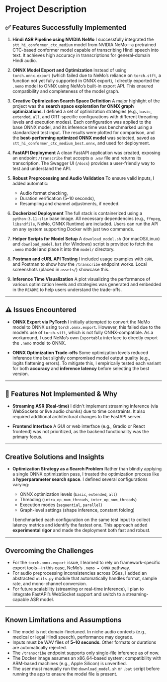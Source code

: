 # Project Description

## ✅ Features Successfully Implemented

1. **Hindi ASR Pipeline using NVIDIA NeMo**
   I successfully integrated the `stt_hi_conformer_ctc_medium` model from NVIDIA NeMo—a pretrained CTC-based conformer model capable of transcribing Hindi speech into text. It achieves high accuracy in transcriptions for general-domain Hindi audio.

2. **ONNX Model Export and Optimization**
   Instead of using `torch.onnx.export` (which failed due to NeMo’s reliance on `torch.stft`, a function not yet fully supported in ONNX export), I directly exported the `.nemo` model to ONNX using NeMo’s built-in export API. This ensured compatibility and completeness of the model graph.

3. **Creative Optimization Search Space Definition**
   A major highlight of the project was the **search space exploration for ONNX graph optimizations**.
   I defined a set of optimization strategies (e.g., `basic`, `extended`, `all`, and ORT-specific configurations with different threading levels and execution modes).
   Each configuration was applied to the base ONNX model, and its inference time was benchmarked using a standardized test input.
   The results were plotted for comparison, and the **best-performing optimized ONNX model** was selected, saved as `stt_hi_conformer_ctc_medium_best.onnx`, and used for deployment.

4. **FastAPI Deployment**
   A clean FastAPI application was created, exposing an endpoint `/transcribe` that accepts a `.wav` file and returns its transcription. The Swagger UI (`/docs`) provides a user-friendly way to test and understand the API.

5. **Robust Preprocessing and Audio Validation**
   To ensure valid inputs, I added automatic:

   * Audio format checking,
   * Duration verification (5–10 seconds),
   * Resampling and channel adjustments, if needed.

6. **Dockerized Deployment**
   The full stack is containerized using a `python:3.11-slim` base image. All necessary dependencies (e.g., `ffmpeg`, `libsndfile`, NeMo, ONNX Runtime) are included. Users can run the API on any system supporting Docker with just two commands.

7. **Helper Scripts for Model Setup**
   A `download_model.sh` (for macOS/Linux) and `download_model.bat` (for Windows) script is provided to fetch the `.nemo` model and place it into the `model/` directory.

8. **Postman and cURL API Testing**
   I included usage examples with `cURL` and Postman to show how the `/transcribe` endpoint works. Local screenshots (placed in `assets/`) showcase this.

9. **Inference Time Visualization**
   A plot visualizing the performance of various optimization levels and strategies was generated and embedded in the `README` to help users understand the trade-offs.

---

## ⚠️ Issues Encountered

* **ONNX Export via PyTorch**
  I initially attempted to convert the NeMo model to ONNX using `torch.onnx.export`. However, this failed due to the model’s use of `torch.stft`, which is not fully ONNX-compatible.
  As a workaround, I used NeMo’s own `Exportable` interface to directly export the `.nemo` model to ONNX.

* **ONNX Optimization Trade-offs**
  Some optimization levels reduced inference time but slightly compromised model output quality (e.g., logits flattening errors). To mitigate this, I empirically tested each variant for both **accuracy** and **inference latency** before selecting the best version.

---

## 🚫 Features Not Implemented & Why

* **Streaming ASR (Real-time)**
  I didn't implement streaming inference (via WebSockets or live audio chunks) due to time constraints. It also required additional architectural changes to the FastAPI server.

* **Frontend Interface**
  A GUI or web interface (e.g., Gradio or React frontend) was not prioritized, as the backend functionality was the primary focus.

---

## Creative Solutions and Insights

* **Optimization Strategy as a Search Problem**
  Rather than blindly applying a single ONNX optimization pass, I treated the optimization process like a **hyperparameter search space**.
  I defined several configurations varying:

  * ONNX optimization levels (`basic`, `extended`, `all`)
  * Threading (`intra_op_num_threads`, `inter_op_num_threads`)
  * Execution modes (`sequential`, `parallel`)
  * Graph-level settings (shape inference, constant folding)

  I benchmarked each configuration on the same test input to collect latency metrics and identify the fastest one.
  This approach added **experimental rigor** and made the deployment both fast and robust.

---

## Overcoming the Challenges

* For the `torch.onnx.export` issue, I learned to rely on framework-specific export tools—in this case, NeMo’s `.nemo → ONNX` pathway.
* For audio preprocessing inconsistencies across OSes, I added an abstracted `utils.py` module that automatically handles format, sample rate, and mono-channel conversion.
* For future scalability (streaming or real-time inference), I plan to integrate FastAPI’s WebSocket support and switch to a streaming-capable ASR model.

---

## Known Limitations and Assumptions

* The model is not domain-finetuned. In niche audio contexts (e.g., medical or legal Hindi speech), performance may degrade.
* Inputs must be WAV files of **5–10 seconds**. Other formats or durations are automatically rejected.
* The `/transcribe` endpoint supports only single-file inference as of now.
* The Docker image assumes an x86\_64-based system; compatibility with ARM-based machines (e.g., Apple Silicon) is unverified.
* The user must manually run the `download_model.sh` or `.bat` script before running the app to ensure the model file is present.


